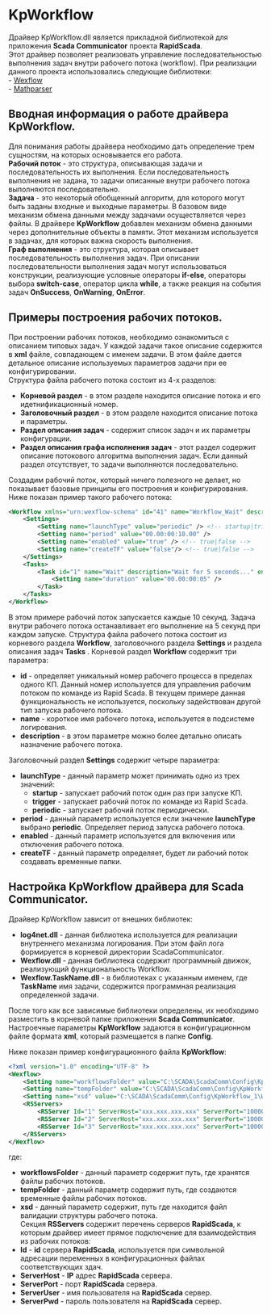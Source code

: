 ﻿KpWorkflow
=============================

Драйвер KpWorkflow.dll является прикладной библиотекой для приложения **Scada Communicator** проекта **RapidScada**.  
Этот драйвер позволяет реализовать управление последовательностью выполнения задач внутри рабочего потока (workflow). При реализации данного проекта использовались следующие библиотеки:  
	- [Wexflow ](https://github.com/aelassas/Wexflow/)  
	- [Mathparser](https://github.com/mariuszgromada/MathParser.org-mXparser)  
	
Вводная информация о работе драйвера KpWorkflow.
--------------------------------------------------------------------------------

Для понимания работы драйвера необходимо дать определение трем сущностям, на которых основывается его работа.  
**Рабочий поток** - это структура, описывающая задачи и последовательность их выполнения. Если последовательность выполнения не задана, то задачи описанные внутри рабочего потока выполняются последовательно.  
**Задача** - это некоторый обобщенный алгоритм, для которого могут быть заданы входные и выходные параметры. В базовом виде механизм обмена данными между задачами осуществляется через файлы. В драйвере **KpWorkflow** добавлен механизм обмена данными через дополнительные объекты в памяти. Этот механизм используется в задачах, для которых важна скорость выполнения.  
**Граф выполнения** - это структура, которая описывает последовательность выполнения задач. При описании последовательности выполнения задач могут использоваться конструкции, реализующие условные операторы **if-else**, операторы выбора **switch-case**, оператор цикла **while**, а также реакция на события задач **OnSuccess**, **OnWarning**, **OnError**.  

Примеры построения рабочих потоков.
---------------------------------------------------

При построении рабочих потоков, необходимо ознакомиться с описанием типовых задач. У каждой задачи такое описание содержится в **xml** файле, совпадающем с именем задачи. В этом файле дается детальное описание используемых параметров задачи при ее конфигурировании.  
Структура файла рабочего потока состоит из 4-х разделов:  
  - **Корневой раздел** - в этом разделе находится описание потока и его идетнификационный номер.  
  - **Заголовочный раздел** - в этом разделе находится описание потока и параметры.  
  - **Раздел описания задач** - содержит список задач и их параметры конфигурации.  
  - **Раздел описания графа исполнения задач** - этот раздел содержит описание потокового алгоритма выполнения задач. Если данный раздел отсутствует, то задачи выполняются последовательно.  

Создадим рабочий поток, который ничего полезного не делает, но показывает базовые принципы его построения и конфигурирования.  
Ниже показан пример такого рабочего потока:  

```xml
<Workflow xmlns="urn:wexflow-schema" id="41" name="Workflow_Wait" description="Workflow_Wait">
	<Settings>
		<Setting name="launchType" value="periodic" /> <!-- startup|trigger|periodic -->
		<Setting name="period" value="00.00:00:10.00" />
		<Setting name="enabled" value="true" /> <!-- true|false -->
		<Setting name="createTF" value="false"/> <!-- true|false -->
	</Settings>
	<Tasks>
		<Task id="1" name="Wait" description="Wait for 5 seconds..." enabled="true">
			<Setting name="duration" value="00.00:00:05" />
		</Task>
	</Tasks>
</Workflow>
```
В этом примере рабочий поток запускается каждые 10 секунд. Задача внутри рабочего потока останавливает его выполнение на 5 секунд при каждом запуске.
Структура файла рабочего потока состоит из корневого раздела **Workflow**, заголовочного раздела **Settings** и раздела описания задач **Tasks** .
Корневой раздел **Workflow** содержит три параметра:  
- **id** - определяет уникальный номер рабочего процесса в пределах одного КП. Данный номер используется для управления рабочим потоком по команде из Rapid Scada. В текущем примере данная функциональность не используется, поскольку задействован другой тип запуска рабочего потока.  
- **name** - короткое имя рабочего потока, используется в подсистеме логирования.  
- **description** - в этом параметре можно более детально описать назначение рабочего потока.  

Заголовочный раздел **Settings** содержит четыре параметра:  
  - **launchType** - данный параметр может принимать одно из трех значений:  
    - **startup** - запускает рабочий поток один раз при запуске КП.  
    - **trigger** - запускает рабочий поток по команде из Rapid Scada.  
    - **periodic** - запускает рабочий поток периодически.  
  - **period** - данный параметр используется если значение **launchType** выбрано **periodic**. Определяет период запуска рабочего потока.  
  - **enabled** - данный параметр используется для включения или отключения рабочего потока.  
  - **createTF** - данный параметр определяет, будeт ли рабочий поток создавать временные папки.  


Настройка KpWorkflow драйвера для Scada Communicator.
------------------------------------------------------------------------

Драйвер KpWorkflow зависит от внешних библиотек:
  - **log4net.dll** - данная библиотека используется для реализации внутреннего механизма логирования. При этом файл лога формируется в корневой директории ScadaCommunicator.  
  - **Wexflow.dll** - данная библиотека содержит программный движок, реализующий функциональность Workflow.  
  - **Wexflow.TaskName.dll** - в библиотеках с указанным именем, где **TaskName** имя задачи, содержится программная реализация определенной задачи.  
  
После того как все зависимые библиотеки определены, их необходимо разместить в корневой папке приложения **Scada Communicator**.  
Настроечные параметры **KpWorkflow** задаются в конфигурационном файле формата **xml**, который размещается в папке **Config**.  

Ниже показан пример конфигурационного файла **KpWorkflow**:  

```xml
<?xml version="1.0" encoding="UTF-8" ?>
<Wexflow>
	<Setting name="workflowsFolder" value="C:\SCADA\ScadaComm\Config\KpWorkflow_1\Workflows" />
	<Setting name="tempFolder" value="C:\SCADA\ScadaComm\Config\KpWorkflow_1\Workflow\Temp" />
	<Setting name="xsd" value="C:\SCADA\ScadaComm\Config\KpWorkflow_1\Workflow\Workflow.xsd" />
	<RSServers>
		<RSServer Id="1" ServerHost="xxx.xxx.xxx.xxx" ServerPort="10000" ServerUser="ScadaComm" ServerPwd="12345"/>
		<RSServer Id="2" ServerHost="xxx.xxx.xxx.xxx" ServerPort="10000" ServerUser="ScadaComm" ServerPwd="12345"/>
		<RSServer Id="3" ServerHost="xxx.xxx.xxx.xxx" ServerPort="10000" ServerUser="ScadaComm" ServerPwd="12345"/>
	</RSServers>
</Wexflow>   
```  
где:  
  - **workflowsFolder** - данный параметр содержит путь, где хранятся файлы рабочих потоков.  
  - **tempFolder** - данный параметр содержит путь, где создаются временные файлы рабочих потоков.  
  - **xsd** - данный параметр содержит, путь где находится файл валидации структуры рабочего потока.  
  Секция **RSServers** содержит перечень серверов **RapidScada**, к которым драйвер имеет прямое подключение для взаимодействия из рабочих потоков:   
  - **Id** - **id** сервера **RapidScada**, используется при символьной адресации переменных в конфигурационных файлах соответствующих здач.  
  - **ServerHost** - **IP** адрес **RapidScada** сервера.  
  - **ServerPort** - порт **RapidScada** сервера.  
  - **ServerUser** - имя пользователя на **RapidScada** сервер.  
  - **ServerPwd** - пароль пользователя на **RapidScada** сервер.  




